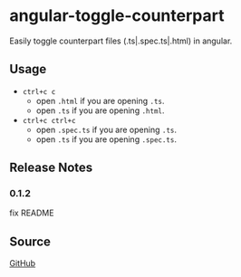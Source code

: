 # angular-toggle-counterpart

Easily toggle counterpart files (.ts|.spec.ts|.html) in angular.

## Usage

- `ctrl+c c`
  - open `.html` if you are opening `.ts`.
  - open `.ts` if you are opening `.html`.
- `ctrl+c ctrl+c`
  - open `.spec.ts` if you are opening `.ts`.
  - open `.ts` if you are opening `.spec.ts`.  

## Release Notes

### 0.1.2

fix README

## Source

[GitHub](https://github.com/yanutetsu/angular-toggle-counterpart.git)